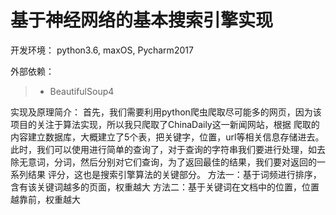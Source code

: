# 基于神经网络的基本搜索引擎实现

开发环境： python3.6, maxOS, Pycharm2017

外部依赖：
   > - BeautifulSoup4
    

实现及原理简介：
    首先，我们需要利用python爬虫爬取尽可能多的网页，因为该项目的关注于算法实现，所以我只爬取了ChinaDaily这一新闻网站，根据
    爬取的内容建立数据库，大概建立了5个表，把关键字，位置，url等相关信息存储进去。
    此时，我们可以使用进行简单的查询了，对于查询的字符串我们要进行处理，如去除无意词，分词，然后分别对它们查询，为了返回最佳的结果，我们要对返回的一系列结果
    评分，这也是搜索引擎算法的关键部分。
    方法一：基于词频进行排序，含有该关键词越多的页面，权重越大
    方法二：基于关键词在文档中的位置，位置越靠前，权重越大
    

    
    